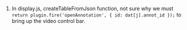 1. In display.js, createTableFromJson function, not sure why we must `return plugin.fire('openAnnotation', { id: dat[j].annot_id });` to bring up the video control bar. 
